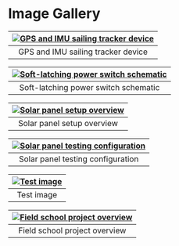 # Image Gallery

| [![GPS and IMU sailing tracker device](/assets/images/projects/sail-tracker.png)](/assets/images/projects/sail-tracker.png) |
|:---:|
| GPS and IMU sailing tracker device |

| [![Soft-latching power switch schematic](/assets/images/projects/soft-latching-switches.png)](/assets/images/projects/soft-latching-switches.png) |
|:---:|
| Soft-latching power switch schematic |

| [![Solar panel setup overview](/assets/images/projects/solar101.jpg)](/assets/images/projects/solar101.jpg) |
|:---:|
| Solar panel setup overview |

| [![Solar panel testing configuration](/assets/images/projects/solar_testing.jpg)](/assets/images/projects/solar_testing.jpg) |
|:---:|
| Solar panel testing configuration |

| [![Test image](/assets/images/projects/test.png)](/assets/images/projects/test.png) |
|:---:|
| Test image |

| [![Field school project overview](/assets/images/projects/waterbear-field-school.png)](/assets/images/projects/waterbear-field-school.png) |
|:---:|
| Field school project overview |

